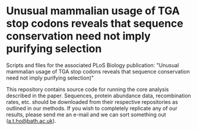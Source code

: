 # Unusual mammalian usage of TGA stop codons reveals that sequence conservation need not imply purifying selection
Scripts and files for the associated PLoS Biology publication: "Unusual mammalian usage of TGA stop codons reveals that sequence conservation need not imply purifying selection)"

This repository contains source code for running the core analysis described in the paper. Sequences, protein abundance data, recombination rates, etc. should be downloaded from their respective repositories as outlined in our methods. If you wish to completely replicate any of our results, please send me an e-mail and we can sort something out (a.t.ho@bath.ac.uk).
